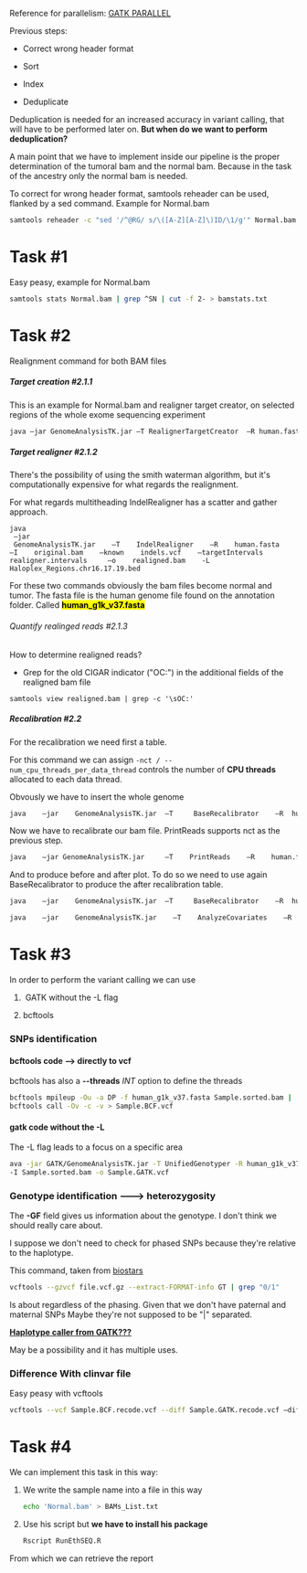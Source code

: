Reference for parallelism:  [GATK PARALLEL](https://gatkforums.broadinstitute.org/gatk/discussion/1975/how-can-i-use-parallelism-to-make-gatk-tools-run-faster)

Previous steps:

- Correct wrong header format

- Sort

- Index

- Deduplicate

Deduplication is needed for an increased accuracy in variant calling, that will have to be performed later on. **But when do we want to perform deduplication?**



A main point that we have to implement inside our pipeline is the proper determination of the tumoral bam and the normal bam. Because in the task of the ancestry only the normal bam is needed.


To correct for wrong header format, samtools reheader can be used, flanked by a sed command. Example for Normal.bam

```bash
samtools reheader -c "sed '/^@RG/ s/\([A-Z][A-Z]\)ID/\1/g'" Normal.bam > Normal.RGcorrected.bam
```


# Task #1

Easy peasy, example for Normal.bam

```bash
samtools stats Normal.bam | grep ^SN | cut -f 2- > bamstats.txt
```

# Task #2

Realignment command for both BAM files

##### Target creation  #2.1.1

This is an example for Normal.bam and realigner target creator, on selected regions of the whole exome sequencing experiment

```bash
java –jar GenomeAnalysisTK.jar –T RealignerTargetCreator  –R human.fasta –I    Normal.bam    –known    indels.vcf –o realigner.intervals -L Haloplex_Regions.chr16.17.19.bed     
```

##### Target realigner #2.1.2

There's the possibility of using the smith waterman algorithm, but it's computationally expensive for what regards the realignment.

For what regards multitheading IndelRealigner has a scatter and gather approach.

```{bash}
java    
 –jar    
 GenomeAnalysisTK.jar    –T    IndelRealigner    –R    human.fasta    –I    original.bam    –known    indels.vcf    –targetIntervals    realigner.intervals     –o    realigned.bam    -L Haloplex_Regions.chr16.17.19.bed
```

For these two commands obviously the bam files become normal and tumor. The fasta file is the human genome file found on the annotation folder. Called **<mark>human_g1k_v37.fasta</mark>**

###### Quantify realinged reads #2.1.3

How to determine realigned reads?

- Grep for the old CIGAR indicator ("OC:") in the additional fields of the realigned bam file

```{bash}
samtools view realigned.bam | grep -c '\sOC:'
```

##### Recalibration #2.2

For the recalibration we need first a table.

For this command we can assign `-nct / --num_cpu_threads_per_data_thread`  controls the number of **CPU threads** allocated to each data thread.

Obvously we have to insert the whole genome

```bash
java    –jar    GenomeAnalysisTK.jar  –T     BaseRecalibrator    –R  human.fasta     –I  realigned.bam  –knownSites     dbsnp137.vcf       –knownSites gold.standard.indels.vcf –o    recal.table -L Haloplex_Regions.chr16.17.19.bed   
```

Now we have to recalibrate our bam file. PrintReads supports nct as the previous step.

```bash
java    –jar GenomeAnalysisTK.jar     –T    PrintReads    –R    human.fasta    –I     realigned.bam    –BQSR    recal.table    –o    recal.bam    
```

And to produce before and after plot. To do so we need to use again BaseRecalibrator to produce the after recalibration table.

```bash
java    –jar    GenomeAnalysisTK.jar  –T     BaseRecalibrator    –R  human.fasta     –I  realigned.bam  –knownSites     dbsnp137.vcf       –knownSites gold.standard.indels.vcf  -BQSR recal.table  –o    after_recal.table -L Haloplex_Regions.chr16.17.19.bed   
```

```bash
java    –jar    GenomeAnalysisTK.jar    –T    AnalyzeCovariates    –R    human.fasta    –before    recal.table    –after    after_recal.table    –plots    recal_plots.pdf    
```

# Task #3

In order to perform the variant calling we can use

1.  GATK without the -L flag

2.  bcftools

### SNPs identification

#### bcftools code -->  directly to vcf

bcftools has also a **--threads** *INT*  option to define the threads

```bash
bcftools mpileup -Ou -a DP -f human_g1k_v37.fasta Sample.sorted.bam |
bcftools call -Ov -c -v > Sample.BCF.vcf
```

#### gatk code without the -L

The -L flag leads to a focus on a specific area

```bash
ava -jar GATK/GenomeAnalysisTK.jar -T UnifiedGenotyper -R human_g1k_v37.fasta
-I Sample.sorted.bam -o Sample.GATK.vcf 
```

### Genotype identification ---> heterozygosity

The **-GF** field gives us information about the genotype. I don't think we should really care about.

I suppose we don't need to check for phased SNPs because they're relative to the haplotype.

This command, taken from [biostars](https://www.biostars.org/p/166260/) 

```bash
vcftools --gzvcf file.vcf.gz --extract-FORMAT-info GT | grep "0/1"
```

Is about regardless of the phasing. Given that we don't have paternal and maternal SNPs Maybe they're not supposed to be "|" separated.

<u>**Haplotype caller from GATK???**</u>

May be a possibility and it has multiple uses.



### Difference With clinvar file

Easy peasy with vcftools

```bash
vcftools --vcf Sample.BCF.recode.vcf --diff Sample.GATK.recode.vcf –diff-site

```

# Task #4

We can implement this task in this way:

1. We write the sample name into a file in this way 
   
   ```bash
   echo 'Normal.bam' > BAMs_List.txt
   ```

2. Use his script but **we have to install his package**
   
   ```bash
   Rscript RunEthSEQ.R
   ```

From which we can retrieve the report


